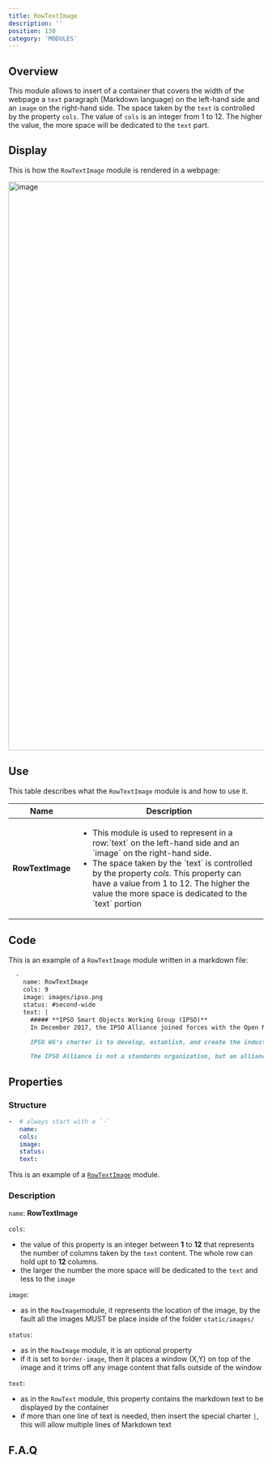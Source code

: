```yaml
---
title: RowTextImage
description: ''
position: 130
category: 'MODULES'
---
```

## Overview
This module allows to insert of a container that covers the width of the webpage a `text` paragraph (Markdown language) on the left-hand side and an `image` on the right-hand side.
The space taken by the `text` is controlled by the property `cols`. The value of `cols` is an integer from 1 to 12. The higher the value, the more space will be dedicated to the `text` part.

## Display

This is how the `RowTextImage` module is rendered in a webpage:

<img width="1124" alt="image" src="https://user-images.githubusercontent.com/3258579/146674537-f07848b0-fed1-4f1a-b84b-aace9a5672f3.png">

## Use
This table describes what the `RowTextImage` module is and how to use it.

<table>
<thead>
      <tr>
            <th>Name</th>
            <th>Description</th>
      </tr>
</thead>
<tbody>
      <tr>
            <td><b>RowTextImage</b></td>
            <td>
                  <ul>
                        <li>This module is used to represent in a row:`text` on the left-hand side and an `image` on the right-hand side.</li>
                        <li>The space taken by the `text` is controlled by the property <i>cols</i>. This property can have a value from 1 to 12. The higher the value the more space is dedicated to the `text` portion</li>
                  </ul>
            </td>
      </tr>
</tbody>
</table>

## Code

This is an example of a `RowTextImage` module written in a markdown file:

```md
  -
    name: RowTextImage
    cols: 9
    image: images/ipso.png
    status: #second-wide
    text: | 
      ##### **IPSO Smart Objects Working Group (IPSO)**
      In December 2017, the IPSO Alliance joined forces with the Open Mobile Alliance. OMA SpecWorks was launched in early 2018 from the two organizations and the IPSO Smart Objects Working Group (IPSO WG) was formed. The IPSO WG is focused on enabling IoT devices to communicate, understand and trust each other with global interoperability based on open standards.

      IPSO WG’s charter is to develop, establish, and create the industry leadership of an “IPSO Platform” that includes the definition and support of Smart Objects with an emphasis on object interoperability on protocol and data layers and of Identity and Privacy technologies. The mission is to create a platform and support system that includes libraries, repositories, design kits, and industry awareness for discovery and interoperability of IoT Smart Objects.

      The IPSO Alliance is not a standards organization, but an alliance that promotes and supports Smart Objects, and manages an IPSO Smart Object Registry that includes libraries, icons and repositories to be used by worldwide standard definition organizations (SDOs), special interest groups (SIGs), open communities and original equipment manufacturers (OEMs). The creation of a fully functional IPSO Smart Object Registry provides an avenue for industry adoption. IPSO has the goal to create Smart Object definitions, instantiations, data models, design models, reference architectures, icons, and brand, which include all the attributes needed to be an integral component of an IoT Smart Object Marketplace.
```

## Properties
### Structure

```yml
-  # always start with a `-`
   name:
   cols:
   image:
   status:
   text:
```
This is an example of a [`RowTextImage`](https://raw.githubusercontent.com/OpenMobileAlliance/oma_github_pages/main/content/index.md) module.

### Description

`name`: **RowTextImage**

`cols`: 
* the value of this property is an integer between **1** to **12** that represents the number of columns taken by the `text` content. The whole row can hold upt to **12** columns.
* the larger the number the more space will be dedicated to the `text` and less to the `image`

`image`: 
* as in the `RowImage`module, it represents the location of the image, by the fault all the images MUST be place inside of the folder `static/images/`

`status`: 
* as in the `RowImage` module, it is an optional property
* if it is set to `border-image`, then it places a window (X,Y) on top of the image and it trims off any image content that falls outside of the window

`text`:
* as in the `RowText` module, this property contains the markdown text to be displayed by the container
* if more than one line of text is needed, then insert the special charter `|`, this will allow multiple lines of Markdown text

## F.A.Q
